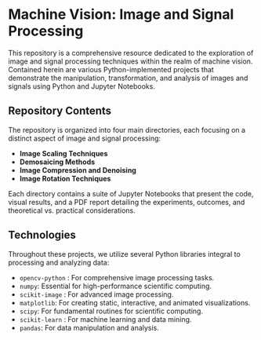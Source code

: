 # Machine Vision: Image and Signal Processing

This repository is a comprehensive resource dedicated to the exploration of image and signal processing techniques within the realm of machine vision. Contained herein are various Python-implemented projects that demonstrate the manipulation, transformation, and analysis of images and signals using Python and Jupyter Notebooks.

## Repository Contents

The repository is organized into four main directories, each focusing on a distinct aspect of image and signal processing:

- **Image Scaling Techniques**
- **Demosaicing Methods**
- **Image Compression and Denoising**
- **Image Rotation Techniques**

Each directory contains a suite of Jupyter Notebooks that present the code, visual results, and a PDF report detailing the experiments, outcomes, and theoretical vs. practical considerations.

## Technologies

Throughout these projects, we utilize several Python libraries integral to processing and analyzing data:

- `opencv-python` : For comprehensive image processing tasks.
- `numpy`: Essential for high-performance scientific computing.
- `scikit-image` : For advanced image processing.
- `matplotlib`: For creating static, interactive, and animated visualizations.
- `scipy`: For fundamental routines for scientific computing.
- `scikit-learn` : For machine learning and data mining.
- `pandas`: For data manipulation and analysis.

